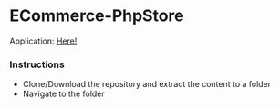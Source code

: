 # ECommerce-PhpStore

Application: [Here!](https://degillo-phpstore.herokuapp.com/)

### Instructions

* Clone/Download the repository and extract the content to a folder
* Navigate to the folder 
